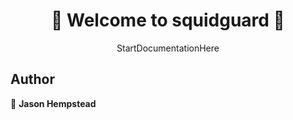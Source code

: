 <h1 align=center>
👋 Welcome to squidguard 👋
</h1>
<p align=center>
StartDocumentationHere
</p>
  
## Author  

👤 **Jason Hempstead**  
